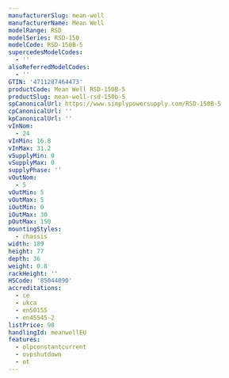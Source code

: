 ```yaml
---
manufacturerSlug: mean-well
manufacturerName: Mean Well
modelRange: RSD
modelSeries: RSD-150
modelCode: RSD-150B-5
supercedesModelCodes:
  - ''
alsoReferredModelCodes:
  - ''
GTIN: '4711287464473'
productCode: Mean Well RSD-150B-5
productSlug: mean-well-rsd-150b-5
spCanonicalUrl: https://www.simplypowersupply.com/RSD-150B-5
cpCanonicalUrl: ''
kpCanonicalUrl: ''
vInNom:
  - 24
vInMin: 16.8
vInMax: 31.2
vSupplyMin: 0
vSupplyMax: 0
supplyPhase: ''
vOutNom:
  - 5
vOutMin: 5
vOutMax: 5
iOutMin: 0
iOutMax: 30
pOutMax: 150
mountingStyles:
  - chassis
width: 189
height: 77
depth: 36
weight: 0.8
rackHeight: ''
HSCode: '85044090'
accreditations:
  - ce
  - ukca
  - en50155
  - en45545-2
listPrice: 98
handlingId: meanwellEU
features:
  - olpconstantcurrent
  - ovpshutdown
  - ot
---
```

